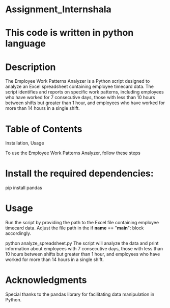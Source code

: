 # Assignment_Internshala
# This code is written in python language
# Description

The Employee Work Patterns Analyzer is a Python script designed to analyze an Excel spreadsheet containing employee timecard data. The script identifies and reports on specific work patterns, including employees who have worked for 7 consecutive days, those with less than 10 hours between shifts but greater than 1 hour, and employees who have worked for more than 14 hours in a single shift.

# Table of Contents
Installation,
Usage

To use the Employee Work Patterns Analyzer, follow these steps
# Install the required dependencies:
pip install pandas

# Usage
Run the script by providing the path to the Excel file containing employee timecard data. Adjust the file path in the if __name__ == "__main__": block accordingly.

python analyze_spreadsheet.py
The script will analyze the data and print information about employees with 7 consecutive days, those with less than 10 hours between shifts but greater than 1 hour, and employees who have worked for more than 14 hours in a single shift.

# Acknowledgments
Special thanks to the pandas library for facilitating data manipulation in Python.


